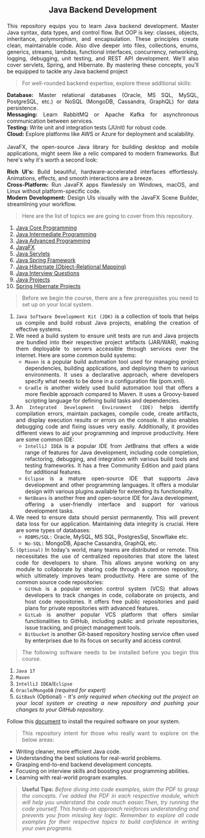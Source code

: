 ## <p style="text-align: center;">Java Backend Development</p>
<div style="text-align: justify;">
This repository equips you to learn Java backend development. Master Java syntax, data types, and control flow. But OOP is key: classes, 
objects, inheritance, polymorphism, and encapsulation. These principles create clean, maintainable code. Also dive deeper into files,
collections, enums, generics, streams, lambdas, functional interfaces, concurrency, networking, logging, debugging, unit testing,
and REST API development. We'll also cover servlets, Spring, and Hibernate. By mastering these concepts, you'll be equipped to tackle any
Java backend project
</div>

><p style="text-align: justify;">For well-rounded backend expertise, explore these additional skills:</p>
<div style="text-align: justify;">
<span style="font-weight:bold">Database:</span> Master relational databases (Oracle, MS SQL, MySQL, PostgreSQL, etc.) or NoSQL (MongoDB, Cassandra, GraphQL) for data persistence.<br>
<span style="font-weight:bold">Messaging:</span> Learn RabbitMQ or Apache Kafka for asynchronous communication between services.<br>
<span style="font-weight:bold">Testing:</span> Write unit and integration tests (JUnit) for robust code.<br>
<span style="font-weight:bold">Cloud:</span> Explore platforms like AWS or Azure for deployment and scalability.<br>
</div>
<br>

<div style="text-align: justify;">
JavaFX, the open-source Java library for building desktop and mobile applications, might seem like a relic compared to modern frameworks. But here's why it's worth a second look:

<span style="font-weight:bold">Rich UI's:</span> Build beautiful, hardware-accelerated interfaces effortlessly. Animations, effects, and smooth interactions are a breeze.<br>
<span style="font-weight:bold">Cross-Platform:</span> Run JavaFX apps flawlessly on Windows, macOS, and Linux without platform-specific code.<br>
<span style="font-weight:bold">Modern Development:</span> Design UIs visually with the JavaFX Scene Builder, streamlining your workflow.<br>
</div>


><p style="text-align: justify;">Here are the list of topics we are going to cover from this repository.</p>
1. [Java Core Programming](https://github.com/arun-stephen/learn-java-backend/tree/master/01-java-basic)
2. [Java Intermediate Programming](https://github.com/arun-stephen/learn-java-backend/tree/master/02-java-intermediate)
3. [Java Advanced Programming](https://github.com/arun-stephen/learn-java-backend/tree/master/03-java-expert)
4. [JavaFX](https://github.com/arun-stephen/learn-java-backend/tree/master/04-java-fx)
5. [Java Servlets](https://github.com/arun-stephen/learn-java-backend/tree/master/05-java-servlet)
6. [Java Spring Framework](https://github.com/arun-stephen/learn-java-backend/tree/master/06-java-spring)
7. [Java Hibernate (Object-Relational Mapping)](https://github.com/arun-stephen/learn-java-backend/tree/master/07-java-hibernate)
8. [Java Interview Questions](https://github.com/arun-stephen/learn-java-backend/tree/master/08-java-interview-programs)
9. [Java Projects](https://github.com/arun-stephen/learn-java-backend/tree/master/09-java-projects)
10. [Spring Hibernate Projects](https://github.com/arun-stephen/learn-java-backend/tree/master/10-spring-hibernate-projects)

> <p style="text-align: justify;">Before we begin the course, there are a few prerequisites you need to set up on your local system.</p>
<div style="text-align: justify;">

1. `Java Software Development Kit (JDK)` is a collection of tools that helps us compile and build robust Java projects, enabling the creation of effective systems.
2. We need a build system to ensure unit tests are run and Java projects are bundled into their respective project artifacts (JAR/WAR), making them deployable to servers accessible through services over the internet.
Here are some common build systems:
   * `Maven` is a popular build automation tool used for managing project dependencies, building applications, and deploying them to various environments. It uses a declarative
approach, where developers specify what needs to be done in a configuration file (pom.xml).
   * `Gradle` is another widely used build automation tool that offers a more flexible approach compared to Maven. It uses a Groovy-based scripting language for defining build tasks and dependencies.
3. An `Integrated Development Environment (IDE)` helps identify compilation errors, maintain packages, compile code, create artifacts, and display execution results or errors on the console. It also enables debugging code and fixing issues very easily. Additionally, it provides different views to
aid your programming and improve productivity.
Here are some common IDE:
   * `IntelliJ IDEA` is a popular IDE from JetBrains that offers a wide range of features for Java development, including code completion, refactoring, debugging, and integration with various build tools
and testing frameworks. It has a free Community Edition and paid plans for additional features.
   * `Eclipse` is a mature open-source IDE that supports Java development and other programming languages. It offers a modular design with various plugins available for extending its functionality.
   * `NetBeans` is another free and open-source IDE for Java development, offering a user-friendly interface and support for various development tasks.
4. We need to ensure data should persist permanently. This will prevent data loss for our application. Maintaining data integrity is crucial. Here are some types of databases:
   * `RDBMS/SQL:` Oracle, MySQL, MS SQL, PostgresSql, Snowflake etc.
   * `No-SQL:` MongoDB, Apache Cassandra, GraphQL etc.
5. `(Optional)` In today's world, many teams are distributed or remote. This necessitates the use of centralized repositories that store the latest code for developers to share.  This allows anyone working on any module to collaborate by sharing code through a common repository, which ultimately improves team productivity.
Here are some of the common source code repositories:
   * `GitHub` is a popular version control system (VCS) that allows developers to track changes in code, collaborate on projects, and host code repositories.
It offers free public repositories and paid plans for private repositories with advanced features.
   * `GitLab` is another popular VCS platform that offers similar functionalities to GitHub, including public and private repositories, issue tracking, and project management tools.
   * `Bitbucket` is another Git-based repository hosting service often used by enterprises due to its focus on security and access control.
</div>

> <p style="text-align: justify;">The following software needs to be installed before you begin this course.</p>
<div style="text-align: justify;">

1. `Java 17`
2. `Maven`
3. `IntelliJ IDEA`/`Eclipse`
4. `Oracle`/`MongoDB` <i>(required for expert)</i>
5. `GitBash` (Optional) - <i>It's only required when checking out the project on your local system or creating a new repository and pushing your changes to your GitHub repository.</i>

Follow this [document](https://github.com/arun-stephen/learn-java-backend/blob/master/INSTALLATION_GUIDE.md) to install the required software on your system.
</div>

> <p style="text-align: justify;">This repository intent for those who really want to explore on the below areas:</p>
<div style="text-align: justify;">

* Writing cleaner, more efficient Java code.
* Understanding the best solutions for real-world problems.
* Grasping end-to-end backend development concepts.
* Focusing on interview skills and boosting your programming abilities.
* Learning with real-world program examples.
</div>

><p style="text-align: justify;"><b>Useful Tips:</b> <i>Before diving into code examples, skim the PDF to grasp the concepts. I've added the PDF in each respective module, which will help you understand the code much easier.Then, try running the code yourself. This hands-on approach reinforces understanding and prevents you from missing key logic. Remember to explore all code examples for their respective topics to build confidence in writing your own programs.</i></p>
